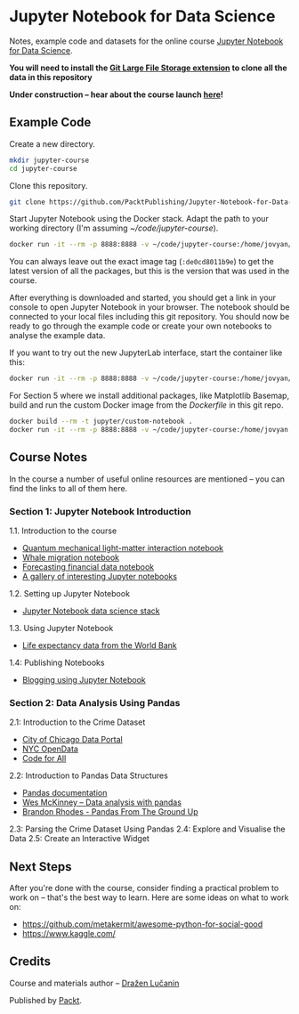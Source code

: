 # Jupyter Notebook for Data Science

Notes, example code and datasets for the online course
[Jupyter Notebook for Data Science](TODO).

**You will need to install the [Git Large File Storage extension](https://git-lfs.github.com/) to clone all the data in this repository**

**Under construction – hear about the course launch [here](http://eepurl.com/dofsD1)!**

## Example Code

Create a new directory.

```bash
mkdir jupyter-course
cd jupyter-course
```

Clone this repository.

```bash
git clone https://github.com/PacktPublishing/Jupyter-Notebook-for-Data-Science.git
```

Start Jupyter Notebook using the Docker stack. Adapt the path to your working directory (I'm assuming *~/code/jupyter-course*).

```bash
docker run -it --rm -p 8888:8888 -v ~/code/jupyter-course:/home/jovyan/work jupyter/datascience-notebook:de0cd8011b9e
```

You can always leave out the exact image tag (`:de0cd8011b9e`) to get the latest version of all the packages, but this is the version that was used in the course.

After everything is downloaded and started, you should get a link in your console to open Jupyter Notebook in your browser. The notebook should be connected to your local files including this git repository. You should now be ready to go through the example code or create your own notebooks to analyse the example data.

If you want to try out the new JupyterLab interface, start the container like this:

```bash
docker run -it --rm -p 8888:8888 -v ~/code/jupyter-course:/home/jovyan/work jupyter/datascience-notebook:de0cd8011b9e start.sh jupyter lab
```

For Section 5 where we install additional packages, like Matplotlib Basemap, build and run the custom Docker image from the *Dockerfile* in this git repo.

```bash
docker build --rm -t jupyter/custom-notebook .
docker run -it --rm -p 8888:8888 -v ~/code/jupyter-course:/home/jovyan jupyter/custom-notebook start.sh jupyter lab
```

## Course Notes

In the course a number of useful online resources are mentioned – you can
find the links to all of them here.

### Section 1: Jupyter Notebook Introduction

1.1. Introduction to the course

* [Quantum mechanical light-matter interaction notebook](https://github.com/jrjohansson/qutip-lectures/blob/master/Lecture-1-Jaynes-Cumming-model.ipynb)
* [Whale migration notebook](http://nbviewer.jupyter.org/github/robertodealmeida/notebooks/blob/master/earth_day_data_challenge/Analyzing%20whale%20tracks.ipynb)
* [Forecasting financial data notebook](https://github.com/rsvp/fecon235/blob/master/nb/qdl-libor-fed-funds.ipynb)
* [A gallery of interesting Jupyter notebooks](https://github.com/jupyter/jupyter/wiki/A-gallery-of-interesting-Jupyter-Notebooks)

1.2. Setting up Jupyter Notebook

* [Jupyter Notebook data science stack](https://github.com/jupyter/docker-stacks/tree/master/datascience-notebook)

1.3. Using Jupyter Notebook

* [Life expectancy data from the World Bank](https://data.worldbank.org/indicator/SP.DYN.LE00.IN)

1.4: Publishing Notebooks

* [Blogging using Jupyter Notebook](https://github.com/dataquestio/jupyter-blog)

### Section 2: Data Analysis Using Pandas

2.1: Introduction to the Crime Dataset

* [City of Chicago Data Portal](https://data.cityofchicago.org/)
* [NYC OpenData](https://data.cityofnewyork.us)
* [Code for All](https://codeforall.org/)

2.2: Introduction to Pandas Data Structures

* [Pandas documentation](https://pandas.pydata.org/pandas-docs/stable/index.html)
* [Wes McKinney – Data analysis with pandas](https://www.youtube.com/watch?v=w26x-z-BdWQ)
* [Brandon Rhodes - Pandas From The Ground Up](https://www.youtube.com/watch?v=5JnMutdy6Fw)

2.3: Parsing the Crime Dataset Using Pandas
2.4: Explore and Visualise the Data
2.5: Create an Interactive Widget

## Next Steps

After you're done with the course, consider finding a practical problem to work on – that's the best way to learn. Here are some ideas on what to work on:

- https://github.com/metakermit/awesome-python-for-social-good
- https://www.kaggle.com/

## Credits

Course and materials author – [Dražen Lučanin](https://metakermit.com/)

Published by [Packt](https://www.packtpub.com/).

